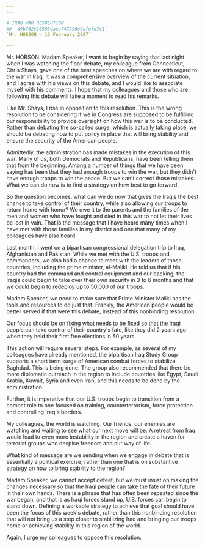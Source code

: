 ```yaml
---
---

# IRAQ WAR RESOLUTION
## `49b762e16503daea747296e9afefd7c1`
`Mr. HOBSON — 15 February 2007`

---
```



Mr. HOBSON. Madam Speaker, I want to begin by saying that last night 
when I was watching the floor debate, my colleague from Connecticut, 
Chris Shays, gave one of the best speeches on where we are with regard 
to the war in Iraq. It was a comprehensive overview of the current 
situation, and I agree with his views on this debate, and I would like 
to associate myself with his comments. I hope that my colleagues and 
those who are following this debate will take a moment to read his 
remarks.

Like Mr. Shays, I rise in opposition to this resolution. This is the 
wrong resolution to be considering if we in Congress are supposed to be 
fulfilling our responsibility to provide oversight on how this war is 
to be conducted. Rather than debating the so-called surge, which is 
actually taking place, we should be debating how to put policy in place 
that will bring stability and ensure the security of the American 
people.

Admittedly, the administration has made mistakes in the execution of 
this war. Many of us, both Democrats and Republicans, have been telling 
them that from the beginning. Among a number of things that we have 
been saying has been that they had enough troops to win the war, but 
they didn't have enough troops to win the peace. But we can't correct 
those mistakes. What we can do now is to find a strategy on how best to 
go forward.

So the question becomes, what can we do now that gives the Iraqis the 
best chance to take control of their country, while also allowing our 
troops to return home with honor? We owe it to the parents and the 
families of the men and women who have fought and died in this war to 
not let their lives be lost in vain. That is the message that I have 
heard many times when I have met with those families in my district and 
one that many of my colleagues have also heard.

Last month, I went on a bipartisan congressional delegation trip to 
Iraq, Afghanistan and Pakistan. While we met with the U.S. troops and 
commanders, we also had a chance to meet with the leaders of those 
countries, including the prime minister, al-Maliki. He told us that if 
his country had the command and control equipment and our backing, the 
Iraqis could begin to take over their own security in 3 to 6 months and 
that we could begin to redeploy up to 50,000 of our troops.

Madam Speaker, we need to make sure that Prime Minister Maliki has 
the tools and resources to do just that. Frankly, the American people 
would be better served if that were this debate, instead of this 
nonbinding resolution.

Our focus should be on fixing what needs to be fixed so that the 
Iraqi people can take control of their country's fate, like they did 2 
years ago when they held their first free elections in 50 years.

This action will require several steps. For example, as several of my 
colleagues have already mentioned, the bipartisan Iraq Study Group 
supports a short term surge of American combat forces to stabilize 
Baghdad. This is being done. The group also recommended that there be 
more diplomatic outreach in the region to include countries like Egypt, 
Saudi Arabia, Kuwait, Syria and even Iran, and this needs to be done by 
the administration.

Further, it is imperative that our U.S. troops begin to transition 
from a combat role to one focused on training, counterterrorism, force 
protection and controlling Iraq's borders.

My colleagues, the world is watching. Our friends, our enemies are 
watching and waiting to see what our next move will be. A retreat from 
Iraq would lead to even more instability in the region and create a 
haven for terrorist groups who despise freedom and our way of life.

What kind of message are we sending when we engage in debate that is 
essentially a political exercise, rather than one that is on 
substantive strategy on how to bring stability to the region?

Madam Speaker, we cannot accept defeat, but we must insist on making 
the changes necessary so that the Iraqi people can take the fate of 
their future in their own hands. There is a phrase that has often been 
repeated since the war began, and that is as Iraqi forces stand up, 
U.S. forces can begin to stand down. Defining a workable strategy to 
achieve that goal should have been the focus of this week's debate, 
rather than this nonbinding resolution that will not bring us a step 
closer to stabilizing Iraq and bringing our troops home or achieving 
stability in this region of the world.



Again, I urge my colleagues to oppose this resolution.